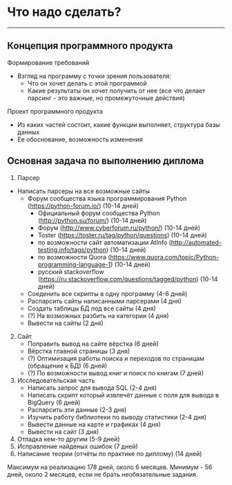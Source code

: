 
# Что надо сделать?
---

## Концепция программного продукта

Формирование требований
* Взгляд на программу с точки зрения пользователя:
   - Что он хочет делать с этой программой
   - Какие результаты он хочет получить от нее (все что делает парсинг - это важные, но промежуточные действия)

Проект программного продукта
* Из каких частей состоит, какие функции выполняет, структура базы данных
* Ее обоснование, возможность изменения

## Основная задача по выполнению диплома

1. Парсер
* Написать парсеры на все возможные сайты
   - Форум сообщества языка программирования Python (https://python-forum.io/) (10-14 дней)
      - Официальный форум сообщества Python (http://python.su/forum/)             (10-14 дней)
      - Форум (http://www.cyberforum.ru/python/)                                  (10-14 дней)
      - Toster (https://toster.ru/tag/python/questions)                           (10-14 дней)
      - по возможности сайт автоматизации AtInfo (http://automated-testing.info/tags/python)  (10-14 дней)
      - по возможности Quora (https://www.quora.com/topic/Python-programming-language-1)      (10-14 дней)
      - русский stackoverflow (https://ru.stackoverflow.com/questions/tagged/python)          (10-14 дней)
   * Соеденить все скрипты в одну программу    (4-6 дней)
   * Распарсить сайты написанными парсерами    (4 дня)
   * Создать таблицы БД под все сайты          (4 дня)
   * (?) На возможных разбить на категории         (4 дня)
   * Вывести на сайты                          (2 дня)
2. Сайт
   * Поправить вывод на сайте вёрстка          (6 дней)
   * Вёрстка главной страницы                  (3 дня)
   * (?) Оптимизация работы поиска и переходов по страницам (обращение к БД)   (6 дней)
   * (?) По возможности вывод книг и поиск по книгам                           (7 дней)
3. Исследовательская часть
   * Написать запрос для вывода SQL            (2-4 дня)
   * Написать скрипт который извлечёт данные с поля для вывода в BigQuery  (6 дней)
   * Распарсить эти данные                     (2-3 дня)
   * Изучить работу библиотеки по выводу статистики    (2-4 дня)
   * Вывести данные на карте и графиках        (4 дня)
   * Вывести на сайт                           (3 дня)
4. Отладка кем-то другим (5-9 дней)
5. Исправление найденых ошибок (7 дней)
6. Написание теории (отчёты по практике по диплому) (14 дней)

Максимум на реализацию 178 дней, около 6 месяцев.
Минимум - 56 дней, около 2 месяцев, если не брать необязательные задания.

